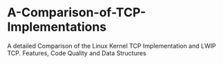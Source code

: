 # A-Comparison-of-TCP-Implementations
A detailed Comparison of the Linux Kernel TCP Implementation and LWIP TCP. Features, Code Quality and Data Structures

